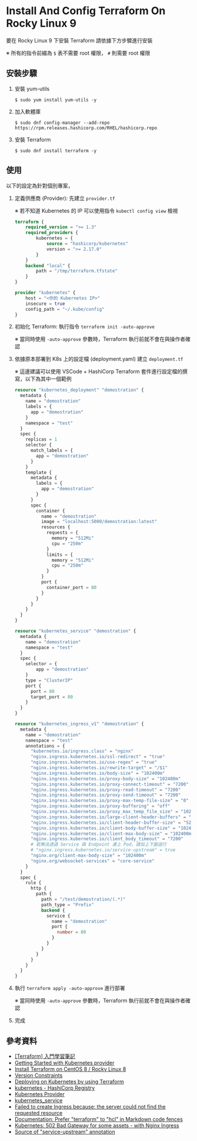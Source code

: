 # Install And Config Terraform On Rocky Linux 9

要在 Rocky Linux 9 下安裝 Terraform 請依據下方步驟進行安裝

※ 所有的指令前綴為 `$` 表不需要 root 權限， `#` 則需要 root 權限

## 安裝步驟

1. 安裝 yum-utils

    ```console
    $ sudo yum install yum-utils -y
    ```

2. 加入軟體庫

    ```console
    $ sudo dnf config-manager --add-repo https://rpm.releases.hashicorp.com/RHEL/hashicorp.repo
    ```

3. 安裝 Terraform

    ```console
    $ sudo dnf install terraform -y
    ```

## 使用

以下的設定為針對個別專案，

1. 定義供應商 (Provider): 先建立 `provider.tf`

    ※ 若不知道 Kubernetes 的 IP 可以使用指令 `kubectl config view` 檢視

    ```terraform
    terraform {
        required_version = ">= 1.3"
        required_providers {
            kubernetes = {
                source = "hashicorp/kubernetes"
                version = ">= 2.17.0"
            }
        }
        backend "local" {
            path = "/tmp/terraform.tfstate"
        }
    }

    provider "kubernetes" {
        host = "<你的 Kubernetes IP>"
        insecure = true
        config_path = "~/.kube/config"
    }
    ```

2. 初始化 Terraform: 執行指令 `terraform init -auto-approve`

    ※ 當同時使用 `-auto-approve` 參數時，Terraform 執行前就不會在與操作者確認

3. 依據原本部署到 K8s 上的設定檔 (deployment.yaml) 建立 `deployment.tf`

    ※ 這邊建議可以使用 VSCode + HashiCorp Terraform 套件進行設定檔的撰寫，以下為其中一個範例

    ```terraform
    resource "kubernetes_deployment" "demostration" {
      metadata {
        name = "demostration"
        labels = {
          app = "demostration"
        }
        namespace = "test"
      }
      spec {
        replicas = 1
        selector {
          match_labels = {
            app = "demostration"
          }
        }
        template {
          metadata {
            labels = {
              app = "demostration"
            }
          }
          spec {
            container {
              name = "demostration"
              image = "localhost:5000/demostration:latest"
              resources {
                requests = {
                  memory = "512Mi"
                  cpu = "250m"
                }
                limits = {
                  memory = "512Mi"
                  cpu = "250m"
                }
              }
              port {
                container_port = 80
              }
            }
          }
        }
      }
    }

    resource "kubernetes_service" "demostration" {
      metadata {
        name = "demostration"
        namespace = "test"
      }
      spec {
        selector = {
            app = "demostration"
        }
        type = "ClusterIP"
        port {
          port = 80
          target_port = 80
        }
      }
    }

    resource "kubernetes_ingress_v1" "demostration" {
      metadata {
        name = "demostration"
        namespace = "test"
        annotations = {
          "kubernetes.io/ingress.class" = "nginx"
          "nginx.ingress.kubernetes.io/ssl-redirect" = "true"
          "nginx.ingress.kubernetes.io/use-regex" = "true"
          "nginx.ingress.kubernetes.io/rewrite-target" = "/$1"
          "nginx.ingress.kubernetes.io/body-size" = "102400m"
          "nginx.ingress.kubernetes.io/proxy-body-size" = "102400m"
          "nginx.ingress.kubernetes.io/proxy-connect-timeout" = "7200"
          "nginx.ingress.kubernetes.io/proxy-read-timeout" = "7200"
          "nginx.ingress.kubernetes.io/proxy-send-timeout" = "7200"
          "nginx.ingress.kubernetes.io/proxy-max-temp-file-size" = "0"
          "nginx.ingress.kubernetes.io/proxy-buffering" = "off"
          "nginx.ingress.kubernetes.io/proxy_max_temp_file_size" = "102400m"
          "nginx.ingress.kubernetes.io/large-client-header-buffers" = "8 52m"
          "nginx.ingress.kubernetes.io/client-header-buffer-size" = "52m"
          "nginx.ingress.kubernetes.io/client-body-buffer-size" = "102400m"
          "nginx.ingress.kubernetes.io/client-max-body-size" = "102400m"
          "nginx.ingress.kubernetes.io/client_body_timeout" = "7200"
          # 若無法透過 Service 與 Endpoint 連上 Pod，請加上下面這行
          # "nginx.ingress.kubernetes.io/service-upstream" = true
          "nginx.org/client-max-body-size" = "102400m"
          "nginx.org/websocket-services" = "core-service"
        }
      }
      spec {
        rule {
          http {
            path {
              path = "/test/demostration/(.*)"
              path_type = "Prefix"
              backend {
                service {
                  name = "demostration"
                  port {
                    number = 80
                  }
                }
              }
            }
          }
        }
      }
    }
    ```

4. 執行 `terraform apply -auto-approve` 進行部署

    ※ 當同時使用 `-auto-approve` 參數時，Terraform 執行前就不會在與操作者確認

5. 完成

## 參考資料

- [[Terraform] 入門學習筆記](https://godleon.github.io/blog/DevOps/terraform-getting-started/)
- [Getting Started with Kubernetes provider](https://registry.terraform.io/providers/hashicorp/kubernetes/latest/docs/guides/getting-started)
- [Install Terraform on CentOS 8 / Rocky Linux 8](https://computingforgeeks.com/how-to-install-terraform-on-centos-linux/)
- [Version Constraints](https://developer.hashicorp.com/terraform/language/expressions/version-constraints)
- [Deploying on Kubernetes by using Terraform](https://www.youtube.com/watch?v=eCHwm2l-GR8)
- [kubernetes - HashiCorp Registry](https://registry.terraform.io/providers/hashicorp/kubernetes/latest)
- [Kubernetes Provider](https://registry.terraform.io/providers/hashicorp/kubernetes/latest/docs#ignore-kubernetes-annotations-and-labels)
- [kubernetes_service](https://registry.terraform.io/providers/hashicorp/kubernetes/latest/docs/resources/service)
- [Failed to create Ingress because: the server could not find the requested resource](https://github.com/hashicorp/terraform-provider-kubernetes/issues/1386#issuecomment-979352830)
- [Documentation: Prefer "terraform" to "hcl" in Markdown code fences](https://github.com/hashicorp/terraform-provider-aws/issues/17810)
- [Kubernetes: 502 Bad Gateway for some assets - with Nginx Ingress](https://serverfault.com/questions/954620/kubernetes-502-bad-gateway-for-some-assets-with-nginx-ingress)
- [Source of "service-upstream" annotation](https://github.com/kubernetes/ingress-nginx/issues/1120#issuecomment-418206748)
